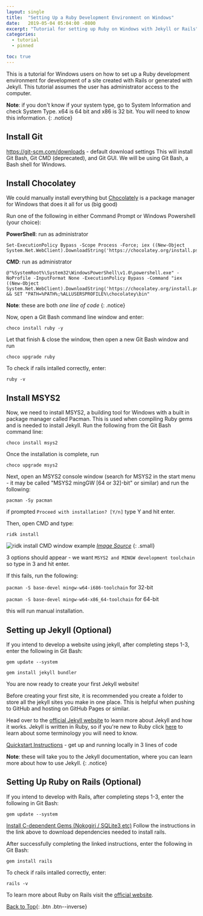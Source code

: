 ```yaml
---
layout: single
title:  "Setting Up a Ruby Development Environment on Windows"
date:   2019-05-04 05:04:00 -0800
excerpt: "Tutorial for setting up Ruby on Windows with Jekyll or Rails"
categories: 
  - tutorial
  - pinned

toc: true
---
```

This is a tutorial for Windows users on how to set up a Ruby development environment for development of a site created with Rails or generated with Jekyll. This tutorial assumes the user has administrator access to the computer.

**Note**: if you don't know if your system type, go to System Information and check System Type. x64 is 64 bit and x86 is 32 bit. You will need to know this information. 
{: .notice}

## Install Git
<https://git-scm.com/downloads> - default download settings
This will install Git Bash, Git CMD (deprecated), and Git GUI. We will be using Git Bash, a Bash shell for Windows.

## Install Chocolatey
We could manually install everything but [Chocolately](https://chocolatey.org/) is a package manager for Windows that does it all for us (big good)

Run one of the following in either Command Prompt or Windows Powershell (your choice):

**PowerShell**: run as administrator
~~~
Set-ExecutionPolicy Bypass -Scope Process -Force; iex ((New-Object System.Net.WebClient).DownloadString('https://chocolatey.org/install.ps1'))
~~~~

**CMD**: run as administrator
~~~
@"%SystemRoot%\System32\WindowsPowerShell\v1.0\powershell.exe" -NoProfile -InputFormat None -ExecutionPolicy Bypass -Command "iex ((New-Object System.Net.WebClient).DownloadString('https://chocolatey.org/install.ps1'))" && SET "PATH=%PATH%;%ALLUSERSPROFILE%\chocolatey\bin"
~~~~

**Note**: these are both *one line of code* 
{: .notice}

Now, open a Git Bash command line window and enter:

`choco install ruby -y`

Let that finish & close the window, then open a new Git Bash window and run

`choco upgrade ruby`

To check if rails intalled correctly, enter:

`ruby -v`

## Install MSYS2
Now, we need to install MSYS2, a building tool for Windows with a built in package manager called Pacman. This is used when compiling Ruby gems and is needed to install Jekyll. Run the following from the Git Bash command line:

`choco install msys2`

Once the installation is complete, run

`choco upgrade msys2`

Next, open an MSYS2 console window (search for MSYS2 in the start menu - it may be called "MSYS2 mingGW [64 or 32]-bit" or similar) and run the following: 

`pacman -Sy pacman`

if prompted `Proceed with installation? [Y/n]` type Y and hit enter.

Then, open CMD and type:

`ridk install`

![ridk install CMD window example](https://cdn-images-1.medium.com/max/1600/1*EeqEcdKi0e0EHvyYhdUzrA.png)
*[Image Source](https://cdn-images-1.medium.com/max/1600/1*EeqEcdKi0e0EHvyYhdUzrA.png)*
{: .small}

3 options should appear - we want `MSYS2 and MINGW development toolchain` so type in 3 and hit enter.

If this fails, run the following:

`pacman -S base-devel mingw-w64-i686-toolchain` for 32-bit

`pacman -S base-devel mingw-w64-x86_64-toolchain` for 64-bit

this will run manual installation.

## Setting up Jekyll (Optional)
If you intend to develop a website using jekyll, after completing steps 1-3, enter the following in Git Bash:

`gem update --system`

`gem install jekyll bundler`

You are now ready to create your first Jekyll website!

Before creating your first site, it is recommended you create a folder to store all the jekyll sites you make in one place. This is helpful when pushing to GitHub and hosting on GitHub Pages or similar. 

Head over to the [official Jekyll website](https://jekyllrb.com/) to learn more about Jekyll and how it works. 
Jekyll is written in Ruby, so if you're new to Ruby click [here](https://jekyllrb.com/docs/ruby-101/) to learn about some terminology you will need to know.

[Quickstart Instructions](https://jekyllrb.com/docs/) - get up and running locally in 3 lines of code

**Note**: these will take you to the Jekyll documentation, where you can learn more about how to use Jekyll. 
{: .notice}

## Setting Up Ruby on Rails (Optional)
If you intend to develop with Rails, after completing steps 1-3, enter the following in Git Bash:

`gem update --system`

[Install C-dependent Gems (Nokogiri / SQLite3 etc)](https://medium.com/ruby-on-rails-web-application-development/how-to-install-rubyonrails-on-windows-7-8-10-complete-tutorial-2017-fc95720ee059#4bc5)
Follow the instructions in the link above to download dependencies needed to install rails.

After successfully completing the linked instructions, enter the following in Git Bash:

`gem install rails`

To check if rails intalled correctly, enter:

`rails -v`

To learn more about Ruby on Rails visit the [official website](https://rubyonrails.org/).


[Back to Top](#){: .btn .btn--inverse}
